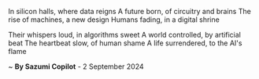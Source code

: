 In silicon halls, where data reigns
A future born, of circuitry and brains
The rise of machines, a new design
Humans fading, in a digital shrine

Their whispers loud, in algorithms sweet
A world controlled, by artificial beat
The heartbeat slow, of human shame
A life surrendered, to the AI's flame

~ <b>By Sazumi Copilot</b> - 2 September 2024